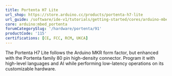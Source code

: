```yaml
---
title: Portenta H7 Lite
url_shop: https://store.arduino.cc/products/portenta-h7-lite
url_guide: /software/ide-v1/tutorials/getting-started/cores/arduino-mbed_portenta
core: arduino:mbed_portenta
forumCategorySlug: '/hardware/portenta/91'
productCode: '115'
certifications: [CE, FCC, RCM, UKCA]
---
```


The Portenta H7 Lite follows the Arduino MKR form factor, but enhanced with the Portenta family 80 pin high-density connector. Program it with high-level languages and AI while performing low-latency operations on its customizable hardware.